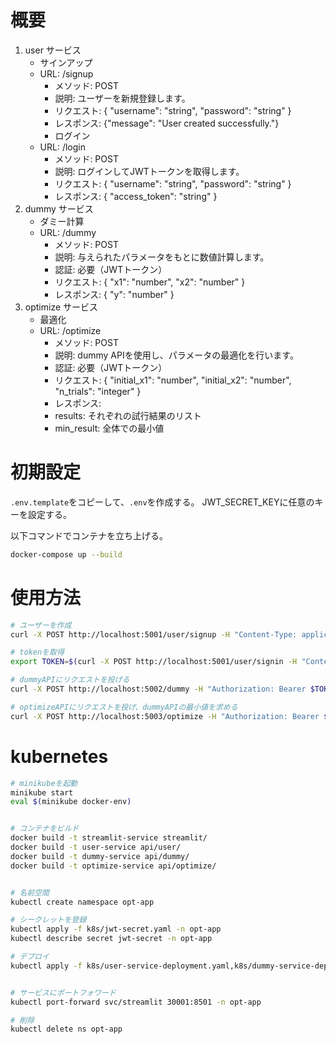 # 概要
1. user サービス
    - サインアップ
    - URL: /signup
        - メソッド: POST
        - 説明: ユーザーを新規登録します。
        - リクエスト: { "username": "string", "password": "string" }
        - レスポンス: {"message": "User created successfully."}
        - ログイン
    - URL: /login
        - メソッド: POST
        - 説明: ログインしてJWTトークンを取得します。
        - リクエスト: { "username": "string", "password": "string" }
        - レスポンス: { "access_token": "string" }
2. dummy サービス
    - ダミー計算
    - URL: /dummy
        - メソッド: POST
        - 説明: 与えられたパラメータをもとに数値計算します。
        - 認証: 必要（JWTトークン）
        - リクエスト: { "x1": "number", "x2": "number" }
        - レスポンス: { "y": "number" }
3. optimize サービス
    - 最適化
    - URL: /optimize
        - メソッド: POST
        - 説明: dummy APIを使用し、パラメータの最適化を行います。
        - 認証: 必要（JWTトークン）
        - リクエスト: { "initial_x1": "number", "initial_x2": "number", "n_trials": "integer" }
        - レスポンス:
        - results: それぞれの試行結果のリスト
        - min_result: 全体での最小値

# 初期設定
`.env.template`をコピーして、`.env`を作成する。
JWT_SECRET_KEYに任意のキーを設定する。

以下コマンドでコンテナを立ち上げる。
```bash
docker-compose up --build
```

# 使用方法
```bash
# ユーザーを作成
curl -X POST http://localhost:5001/user/signup -H "Content-Type: application/json" -d '{"username": "user1", "password": "password1"}'

# tokenを取得
export TOKEN=$(curl -X POST http://localhost:5001/user/signin -H "Content-Type: application/json" -d '{"username": "user1", "password": "password1"}' | jq -r .access_token)

# dummyAPIにリクエストを投げる
curl -X POST http://localhost:5002/dummy -H "Authorization: Bearer $TOKEN" -H "Content-Type: application/json" -d '{"x1": 1, "x2":2}'

# optimizeAPIにリクエストを投げ、dummyAPIの最小値を求める
curl -X POST http://localhost:5003/optimize -H "Authorization: Bearer $TOKEN"
```



# kubernetes

```bash
# minikubeを起動
minikube start
eval $(minikube docker-env)


# コンテナをビルド
docker build -t streamlit-service streamlit/
docker build -t user-service api/user/
docker build -t dummy-service api/dummy/
docker build -t optimize-service api/optimize/


# 名前空間
kubectl create namespace opt-app

# シークレットを登録
kubectl apply -f k8s/jwt-secret.yaml -n opt-app
kubectl describe secret jwt-secret -n opt-app

# デプロイ
kubectl apply -f k8s/user-service-deployment.yaml,k8s/dummy-service-deployment.yaml,k8s/optimize-service-deployment.yaml,k8s/streamlit-service-deployment.yaml -n opt-app


# サービスにポートフォワード
kubectl port-forward svc/streamlit 30001:8501 -n opt-app

# 削除
kubectl delete ns opt-app
```